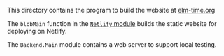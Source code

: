This directory contains the program to build the website at [elm-time.org](https://elm-time.org)

The `blobMain` function in the [`Netlify` module](./src/Netlify.elm) builds the static website for deploying on Netlify.

The `Backend.Main` module contains a web server to support local testing.
